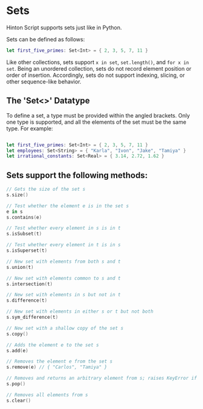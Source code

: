 # Sets
Hinton Script supports sets just like in Python.

Sets can be defined as follows:
```swift
let first_five_primes: Set<Int> = { 2, 3, 5, 7, 11 }
```

Like other collections, sets support `x in set`, `set.length()`, and `for x in set`. Being an unordered collection, sets do not record element position or order of insertion. Accordingly, sets do not support indexing, slicing, or other sequence-like behavior.

## The 'Set<>' Datatype
To define a set, a type must be provided within the angled brackets. Only one type is supported, and all the elements of the set must be the same type. For example:
```swift

let first_five_primes: Set<Int> = { 2, 3, 5, 7, 11 }
let employees: Set<String> = { "Karla", "Ivon", "Jake", "Tamiya" }
let irrational_constants: Set<Real> = { 3.14, 2.72, 1.62 }
```

## Sets support the following methods:
```swift
// Gets the size of the set s
s.size()

// Test whether the element e is in the set s
e in s
s.contains(e)

// Test whether every element in s is in t
s.isSubset(t)

// Test whether every element in t is in s
s.isSuperset(t)

// New set with elements from both s and t
s.union(t)

// New set with elements common to s and t
s.intersection(t)

// New set with elements in s but not in t
s.difference(t)

// New set with elements in either s or t but not both
s.sym_difference(t)

// New set with a shallow copy of the set s
s.copy()

// Adds the element e to the set s
s.add(e)

// Removes the element e from the set s
s.remove(e) // { "Carlos", "Tamiya" }

// Removes and returns an arbitrary element from s; raises KeyError if empty.
s.pop()

// Removes all elements from s
s.clear()
```